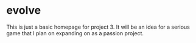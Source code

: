 # evolve
This is just a basic homepage for project 3. It will be an idea for a serious game that I plan on expanding on as a passion project. 
